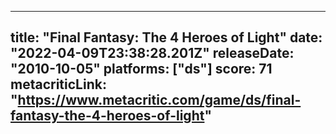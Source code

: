 
---
title: "Final Fantasy: The 4 Heroes of Light"
date: "2022-04-09T23:38:28.201Z"
releaseDate: "2010-10-05"
platforms: ["ds"]
score: 71
metacriticLink: "https://www.metacritic.com/game/ds/final-fantasy-the-4-heroes-of-light"
---
